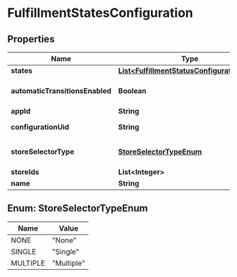 
# FulfillmentStatesConfiguration

## Properties
Name | Type | Description | Notes
------------ | ------------- | ------------- | -------------
**states** | [**List&lt;FulfillmentStatusConfigurationItem&gt;**](FulfillmentStatusConfigurationItem.md) | States |  [optional]
**automaticTransitionsEnabled** | **Boolean** | Enable automatic transitions |  [optional]
**appId** | **String** | AppId |  [optional]
**configurationUid** | **String** | Configuration Uid |  [optional]
**storeSelectorType** | [**StoreSelectorTypeEnum**](#StoreSelectorTypeEnum) | Store Selector Type |  [optional]
**storeIds** | **List&lt;Integer&gt;** | Store Ids |  [optional]
**name** | **String** | Name |  [optional]


<a name="StoreSelectorTypeEnum"></a>
## Enum: StoreSelectorTypeEnum
Name | Value
---- | -----
NONE | &quot;None&quot;
SINGLE | &quot;Single&quot;
MULTIPLE | &quot;Multiple&quot;



